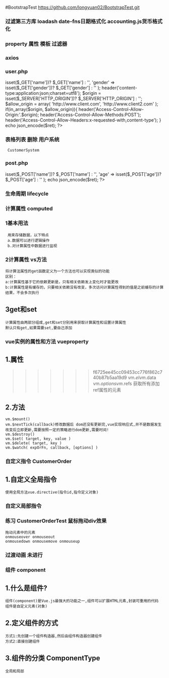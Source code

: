 #BootstrapTest
https://github.com/longyuan02/BootstrapTest.git
### 过滤第三方库 loadash date-fns日期格式化 accounting.js货币格式化
### property 属性 模板 过滤器
### axios

### user.php
 <?php
$ret = array(
    'name' => isset($_GET['name'])? $_GET['name'] : '',
    'gender' => isset($_GET['gender'])? $_GET['gender'] : ''
);
 
header('content-type:application:json;charset=utf8');
 
$origin = isset($_SERVER['HTTP_ORIGIN'])? $_SERVER['HTTP_ORIGIN'] : '';
 
$allow_origin = array(
    'http://www.client.com',
    'http://www.client2.com'
);
 
if(in_array($origin, $allow_origin)){
    header('Access-Control-Allow-Origin:'.$origin);
    header('Access-Control-Allow-Methods:POST');
    header('Access-Control-Allow-Headers:x-requested-with,content-type');
}
 
echo json_encode($ret);
?>
### 表格列表 删除 用户系统   
     CustomerSystem

### post.php
<?php
    	$ret = array(
       'name' => isset($_POST['name'])? $_POST['name'] : '',
       'age' => isset($_POST['age'])? $_POST['age'] : ''
);
	echo json_encode($ret);
?>

### 生命周期 lifecycle


### 计算属性  computed
### 1基本用法
     用来存储数据，以下特点
     a.数据可以进行逻辑操作
     b.对计算属性中数据进行监视
### 2计算属性 vs方法
    将计算法属性的get函数定义为一个方法也可以实现类似的功能
    区别：
    a:计算属性基于它的依赖更新是，只有相关依赖发上变化时才能更改
    b:计算属性是有缓存的，只要相关依赖没有改变，多次访问计算属性得到的值是之前缓存的计算结果，不会多次执行


##  3get和set
    计算属性由两部分组成,get和set分别用来获取计算属性和设置计算属性
    默认只有get,如果需要set,要自己添加


### vue实例的属性和方法 vueproperty
## 1.属性
>>>>>>> f6725ee45cc09453cc776f862c740b87b5aa19d9
    vm.$el
    vm.$data  
    vm.$options
    vm.$refs   获取所有添加ref属性的元素
## 2.方法
    vm.$mount()
    vm.$nextTick(callback)修改数据后 dom还没有更新完,vue实现响应式,并不是数据发生改变后立即更新,需要按照一定的策略进行dom更新,需要时间!
    vm.$destroy()
    vm.$set( target, key, value )
    vm.$delete( target, key )
    vm.$watch( expOrFn, callback, [options] )

### 自定义指令 CustomerOrder
##  1.自定义全局指令
    使用全局方法vue.directive(指令id,指令定义对象)

### 自定义局部指令

### 练习  CustomerOrderTest  鼠标拖动div效果
    拖动元素中的元素
    onmouseover onmouseout
    onmousedown onmousemove onmouseup

### 过渡动画   未进行



### 组件 component 
## 1.什么是组件?
    组件(component)是Vue.js最强大的功能之一,组件可以扩展HTML元素,封装可重用的代码
    组件是自定义元素(对象)

## 2.定义组件的方式
    方式1:先创建一个组件构造器,然后由组件构造器创建组件
    方式2:直接创建组件


## 3.组件的分类 ComponentType
    全局和局部
    
